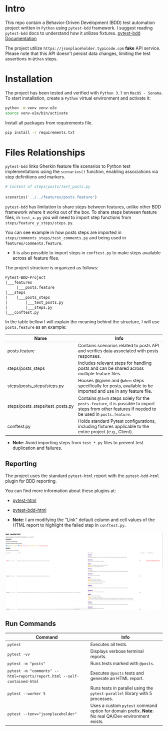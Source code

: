 # Intro
This repo contain a Behavior-Driven Development (BDD) test automation project written in `Python` using `pytest-bdd` framework.
I suggest reading `pytest-bdd` docs to understand how it utilizes fixtures.
[pytest-bdd Documentation](https://pytest-bdd.readthedocs.io/en/stable/)


The project utilize `https://jsonplaceholder.typicode.com` **fake** API service.
Please note that this API doesn't persist data changes, limiting the test assertions in `@then` steps.

# Installation
The project has been tested and verified with `Python 3.7` on `MacOS - Sonoma`.
To start installation, create a `Python` virtual environment and activate it:
```bash
python -m venv venv-e2e
source venv-e2e/bin/activate
```

Install all packages from requirements file.

``` bash
pip install -r requirements.txt
```

# Files Relationships
`pytest-bdd` links Gherkin feature file scenarios to Python test implementations using the `scenarios()` function, enabling associations via step definitions and markers.

``` python
# Content of steps/posts/test_posts.py

scenarios('../../features/posts.feature')
```

`pytest-bdd` has limitation to share steps between features, unlike other BDD framework where it works out of the box.
To share steps between feature files, in `test_x.py` you will need to import step functions from `steps/feature_y_steps/steps.py`.

You can see example in how posts steps are imported in `steps/comments_steps/test_comments.py` and being used in `features/comments.feature`.
- It is also possible to import steps in `conftest.py` to make steps available across all feature files.

The project structure is organized as follows:

```
Pytest-BDD-Project
|___features
     |___posts.feature
|___steps
|    |___posts_steps
|        |___test_posts.py
|        |___steps.py
|___conftest.py
```
In the table bellow I will explain the meaning behind the structure, I will use `posts.feature` as an example:

| Name                            | Info                                                                                                                                               |
|---------------------------------|----------------------------------------------------------------------------------------------------------------------------------------------------|
| posts.feature                   | Contains scenarios related to posts API and verifies data associated with posts responses.                                                         | 
| steps/posts_steps               | Includes relevant steps for handling posts and can be shared across multiple feature files.                                                        | 
| steps/posts_steps/steps.py      | Houses @given and `@when` steps specifically for posts, available to be imported and use in any feature file.                                      | 
| steps/posts_steps/test_posts.py | Contains `@the`n steps solely for the `posts.feature`, it is possible to import steps from other features if needed to be used in `posts.feature`. | 
| conftest.py                     | Holds standard Pytest configurations, including fixtures applicable to the entire project (e.g., Client).                                          | 

* **Note**: Avoid importing steps from `test_*.py` files to prevent test duplication and failures.


## Reporting
The project uses the standard `pytest-html` report with the `pytest-bdd-html` plugin for BDD reporting.

You can find more information about these plugins at:
* [pytest-html](https://pypi.org/project/pytest-html)
* [pytest-bdd-html](https://pypi.org/project/pytest-bdd-html/0.1.6rc0)


* **Note**: I am modifying the "Link" default column and cell values of the HTML report to highlight the failed step in `conftest.py`.

![img.png](utils%2Freadme_screenshots%2Fimg.png)

## Run Commands
| Command                                                                 | Info                                                                                                  |
|-------------------------------------------------------------------------|-------------------------------------------------------------------------------------------------------|
| ```pytest```                                                            | Executes all tests.                                                                                   | 
| `pytest -vv`                                                            | Displays verbose terminal reports.                                                                    | 
| `pytest -m "posts"`                                                     | Runs tests marked with `@posts`.                                                                      | 
| `pytest -m "comments" --html=reports/report.html --self-contained-html` | Executes `@posts` tests and generate an HTML report.                                                  | 
| `pytest --worker 5`                                                     | Runs tests in parallel using the `pytest-parallel` library with 5 processes.                          | 
| `pytest --tenv="jsonplaceholder"`                                       | Uses a custom `pytest` command option for domain prefix. **Note**: No real QA/Dev environment exists. | 
